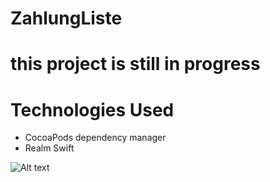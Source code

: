 # ZahlungListe

# this project is still in progress


# Technologies Used
- CocoaPods dependency manager
- Realm Swift


![Alt text](
https://github.com/hibath/ZahlungsListe/blob/main/Screenshot.png "Screenshot")
